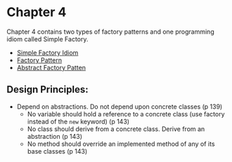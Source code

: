 # Chapter 4
Chapter 4 contains two types of factory patterns and one programming idiom called Simple Factory.

* [Simple Factory Idiom](/SimpleFactory/)
* [Factory Pattern](/Factory/)
* [Abstract Factory Patten](/AbstractFactory/)

## Design Principles:
* Depend on abstractions. Do not depend upon concrete classes (p 139)
  * No variable should hold a reference to a concrete class (use factory instead of the `new` keyword) (p 143)
  * No class should derive from a concrete class. Derive from an abstraction (p 143)
  * No method should override an implemented method of any of its base classes (p 143)